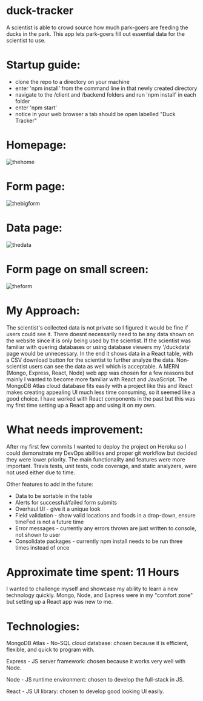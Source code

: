 # duck-tracker
A scientist is able to crowd source how much park-goers are feeding the ducks in the park. This app lets park-goers fill out essential data for the scientist to use.

# Startup guide:
- clone the repo to a directory on your machine 
- enter 'npm install' from the command line in that newly created directory
- navigate to the /client and /backend folders and run 'npm install' in each folder
- enter 'npm start'
- notice in your web browser a tab should be open labelled "Duck Tracker"

# Homepage:
![thehome](https://user-images.githubusercontent.com/22223464/75649581-74f61700-5c08-11ea-86e4-239f5e38e673.JPG)
# Form page:
![thebigform](https://user-images.githubusercontent.com/22223464/75649573-6f003600-5c08-11ea-9744-36563cc52f28.JPG)
# Data page:
![thedata](https://user-images.githubusercontent.com/22223464/75649579-71629000-5c08-11ea-84b2-ef18af975631.JPG)
# Form page on small screen:
![theform](https://user-images.githubusercontent.com/22223464/75649584-77587100-5c08-11ea-98c7-97bab6ddded6.JPG)

# My Approach:
The scientist's collected data is not private so I figured it would be fine if users could see it. There doesnt necessarily need to be any data shown on the website since it is only being used by the scientist. If the scientist was familiar with quering databases or using database viewers my '/duckdata' page would be unnecessary. In the end it shows data in a React table, with a CSV download button for the scientist to further analyze the data. Non-scientist users can see the data as well which is acceptable.
A MERN (Mongo, Express, React, Node) web app was chosen for a few reasons but mainly I wanted to become more familiar with React and JavaScript. The MongoDB Atlas cloud database fits easily with a project like this and React makes creating appealing UI much less time consuming, so it seemed like a good choice. I have worked with React components in the past but this was my first time setting up a React app and using it on my own. 

# What needs improvement:
After my first few commits I wanted to deploy the project on Heroku so I could demonstrate my DevOps abilities and proper git workflow but decided they were lower priority. The main functionality and features were more important. Travis tests, unit tests, code coverage, and static analyzers, were not used either due to time.

Other features to add in the future:
 - Data to be sortable in the table
 - Alerts for successful/failed form submits
 - Overhaul UI - give it a unique look
 - Field validation - show valid locations and foods in a drop-down, ensure timeFed is not a future time
 - Error messages - currently any errors thrown are just written to console, not shown to user
 - Consolidate packages - currently npm install needs to be run three times instead of once
  
# Approximate time spent: 11 Hours
I wanted to challenge myself and showcase my ability to learn a new technology quickly. Mongo, Node, and Express were in my "comfort zone" but setting up a React app was new to me.

# Technologies:

MongoDB Atlas - No-SQL cloud database: 
chosen because it is efficient, flexible, and quick to program with.

Express - JS server framework:
chosen because it works very well with Node.

Node - JS runtime environment:
chosen to develop the full-stack in JS.

React - JS UI library:
chosen to develop good looking UI easily.
